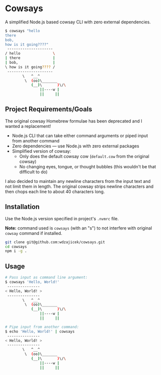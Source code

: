 # Cowsays

A simplified Node.js based cowsay CLI with zero external dependencies.

```bash
$ cowsays "hello
there
bob,
how is it going????"
 ---------------------
/ hello               \
| there               |
| bob,                |
\ how is it going???? /
 ---------------------
        \   ^__^
         \  (oo)\_______
            (__)\       )\/\
                ||----w |
                ||     ||
```

## Project Requirements/Goals

The original cowsay Homebrew formulae has been deprecated and I wanted a replacement!

* Node.js CLI that can take either command arguments or piped input from another command
* Zero dependencies — use Node.js with zero external packages
* Simplified version of cowsay:
  * Only does the default cowsay cow (`default.cow` from the original cowsay)
  * No changing eyes, tongue, or thought bubbles (this wouldn't be that difficult to do)

I also decided to maintain any newline characters from the input text and not limit them in length.
The original cowsay strips newline characters and then chops each line to about 40 characters long.

## Installation

Use the Node.js version specified in project's `.nvmrc` file.

**Note:** command used is `cowsays` (with an "s") to not interfere with original `cowsay` command if installed.

```bash
git clone git@github.com:wdzajicek/cowsays.git
cd cowsays
npm i -g .
```

## Usage

```bash
# Pass input as command line argument:
$ cowsays 'Hello, World!'
 ---------------
< Hello, World! >
 ---------------
        \   ^__^
         \  (oo)\_______
            (__)\       )\/\
                ||----w |
                ||     ||

# Pipe input from another command:
$ echo 'Hello, World!' | cowsays
 ---------------
< Hello, World! >
 ---------------
        \   ^__^
         \  (oo)\_______
            (__)\       )\/\
                ||----w |
                ||     ||
```
